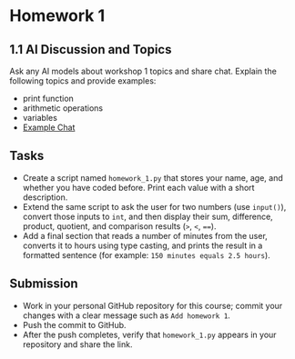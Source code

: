 # Homework 1

## 1.1 AI Discussion and Topics
Ask any AI models about workshop 1 topics and share chat. Explain the following topics and provide examples:
- print function
- arithmetic operations
- variables
- [Example Chat](https://chat.openai.com/share/3f5f3f5e-1c4e-4d3b-9f4a-2e5b6c7d8e9f)

## Tasks
- Create a script named `homework_1.py` that stores your name, age, and whether you have coded before. Print each value with a short description.
- Extend the same script to ask the user for two numbers (use `input()`), convert those inputs to `int`, and then display their sum, difference, product, quotient, and comparison results (`>`, `<`, `==`).
- Add a final section that reads a number of minutes from the user, converts it to hours using type casting, and prints the result in a formatted sentence (for example: `150 minutes equals 2.5 hours`).

## Submission
- Work in your personal GitHub repository for this course; commit your changes with a clear message such as `Add homework 1`.
- Push the commit to GitHub.
- After the push completes, verify that `homework_1.py` appears in your repository and share the link.
